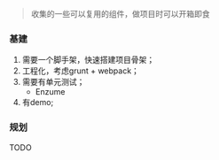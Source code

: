 > 收集的一些可以复用的组件，做项目时可以开箱即食

### 基建

1. 需要一个脚手架，快速搭建项目骨架；
2. 工程化，考虑grunt + webpack；
3. 需要有单元测试；
    - Enzume
4. 有demo;

### 规划

TODO